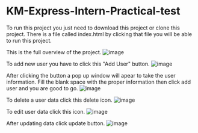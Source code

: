 # KM-Express-Intern-Practical-test
To run this project you just need to download this project or clone this project. There is a file called index.html by clicking that file you will be able to run this project.

This is the full overview of the project.
![image](https://user-images.githubusercontent.com/81260768/121513188-62be7780-ca0c-11eb-8a99-1adc6103fec5.png)

To add new user you have to click this "Add User" button.
![image](https://user-images.githubusercontent.com/81260768/121513574-cfd20d00-ca0c-11eb-9bff-1baf43c391d6.png)

After clicking the button a pop up window will apear to take the user information. Fill the blank space with the proper information then click add user and you are good to go.
![image](https://user-images.githubusercontent.com/81260768/121513886-2b9c9600-ca0d-11eb-88bb-9837007ccf11.png)

To delete a user data click this delete icon.
![image](https://user-images.githubusercontent.com/81260768/121514007-57b81700-ca0d-11eb-8cbf-0fd37ebe3b64.png)

To edit  user data click this icon.
![image](https://user-images.githubusercontent.com/81260768/121514118-7d452080-ca0d-11eb-95e7-3cab784b27ca.png)

After updating data click update button.
![image](https://user-images.githubusercontent.com/81260768/121514220-96e66800-ca0d-11eb-9dba-5740a98419b5.png)



